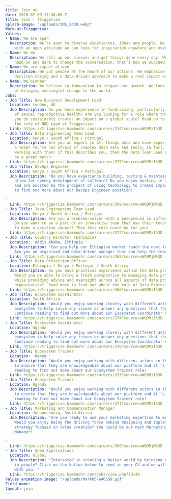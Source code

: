 ```yaml
---
title: Join us
date: 2020-07-09 17:30:00 Z
Title: Join | Triggerise
Splash-image: "/uploads/IMG_2430.webp"
Work-at-Triggerise: 
Values:
- Name: We are open
  Description: We’re open to diverse experiences, ideas and people. We believe that
    with an open attitude we can look for inspiration anywhere and everywhere.
- Name: We do
  Description: We roll up our sleeves and get things done every day. We tackle challenges
    head-on and dare to change the conversation, that’s how we succeed.
- Name: We are impact-driven
  Description: We put people at the heart of our actions. We emphasise evidence-based
    decision making and a data-driven approach to make a real impact on the ground.
- Name: We pioneer
  Description: We believe in innovation to trigger our growth. We look for new possibilities
    of bringing meaningful change to the world.
Jobs:
- Job Title: New Business Development Lead
  Location: London, UK
  Job Description: Do you have experience in fundraising, particularly in the field
    of sexual reproductive health? Are you looking for a role where the work that
    you do sustainably creates an impact on a global scale? Read on to hear more about
    the role of NBD Lead at Triggerise! 
  Link: https://triggerise.bamboohr.com/careers/334?source=aWQ9MzI%3D
- Job Title: Data Engineering Team Lead
  Location: Kenya / South Africa / Portugal
  Job Description: Are you an expert in all things data and have experience leading
    a team? You’re not afraid of complex data sets and tools; in fact, you excel when
    working with them! If this describes you, then the Data Team Lead position could
    be a great match.
  Link: https://triggerise.bamboohr.com/careers/375?source=aWQ9MzI%3D
- Job Title: DevOps Engineer
  Location: Kenya / South Africa / Portugal
  Job Description: 'Do you have experience building, testing & maintaining tools that
    allow for speedy development of software? Do you enjoy working in an Agile way
    and are excited by the prospect of using technology to create impact?  Read on
    to find out more about our DevOps Engineer position!

'
  Link: https://triggerise.bamboohr.com/careers/369?source=aWQ9MjM%3D
- Job Title: Java Engineering Team Lead
  Location: Kenya / South Africa / Portugal
  Job Description: Are you a problem-solver with a background in software development?
    Do you want to be a part of an innovative team that use their technical skills
    to make a positive impact? Then this role could be for you!
  Link: https://triggerise.bamboohr.com/careers/372?source=aWQ9MzI%3D
- Job Title: Country Director (Ethiopia)
  Location: 'Addis Ababa, Ethiopia '
  Job Description: "Can you help our Ethiopian market reach the next level of maturity?
    Are you an organised and data-driven manager that can help the team grow? \n\n"
  Link: https://triggerise.bamboohr.com/careers/365?source=aWQ9MjM%3D
- Job Title: Data Protection Officer
  Location: Ethiopia / Kenya / Portugal / South Africa
  Job Description: Do you have practical experience within the data protection space?
    Would you be able to bring a fresh perspective to managing data privacy risks,
    while providing advice and oversight across all aspects of data privacy in a global
    organisation?  Read more to find out about the role of Data Protection Officer.
  Link: https://triggerise.bamboohr.com/careers/366?source=aWQ9MzI%3D
- Job Title: Ecosystem Coordinator
  Location: South Africa
  Job Description: 'Would you enjoy working closely with different actors in the Tiko
    ecosystem to help solve any issues or answer any questions that they may have?
    Continue reading to find out more about our Ecosystem Coordinator role! '
  Link: https://triggerise.bamboohr.com/careers/374?source=aWQ9MzI%3D
- Job Title: Ecosystem Coordinator
  Location: Uganda
  Job Description: 'Would you enjoy working closely with different actors in the Tiko
    ecosystem to help solve any issues or answer any questions that they may have?
    Continue reading to find out more about our Ecosystem Coordinator role! '
  Link: https://triggerise.bamboohr.com/careers/370?source=aWQ9MzI%3D
- Job Title: Ecosystem Trainer
  Location: 'Kenya '
  Job Description: 'Would you enjoy working with different actors in the Tiko ecosystem
    to ensure that they are knowledgeable about our platform and it''s offers? Continue
    reading to find out more about our Ecosystem Trainer role! '
  Link: https://triggerise.bamboohr.com/careers/373?source=aWQ9MzI%3D
- Job Title: Ecosystem Trainer
  Location: Uganda
  Job Description: 'Would you enjoy working with different actors in the Tiko ecosystem
    to ensure that they are knowledgeable about our platform and it''s offers? Continue
    reading to find out more about our Ecosystem Trainer role! '
  Link: https://triggerise.bamboohr.com/careers/371?source=aWQ9MzI%3D
- Job Title: Marketing and Communication Manager
  Location: Johannesburg, South Africa
  Job Description: 'Are you ready to use your marketing expertise to make an impact?
    Would you enjoy being the driving force behind designing and implementing a marketing
    strategy focused on value creation? You could be our next Marketing and Communications
    Manager!

'
  Link: https://triggerise.bamboohr.com/careers/368?source=aWQ9MjM%3D
- Job Title: Open Applications
  Location: Global
  Job Description: 'Interested in creating a better world by bringing out the best
    in people? Click on the button below to send in your CV and we will get in touch
    with you. '
  Link: https://triggerise.bamboohr.com/jobs/view.php?id=38
Values animation image: "/uploads/Mark05-a40558.gif"
Field name: 
layout: join
---
```


